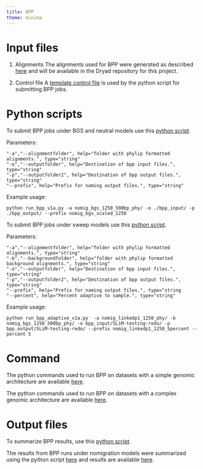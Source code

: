 ```yaml
---
title: BPP
theme: minima
---
```


# Input files

1. Alignments 
    The alignments used for BPP were generated as described [here](https://github.com/meganlsmith/selectionandmigration/blob/main/docs/alignments.md) and will be available in the Dryad repository for this project.

2. Control file
    A [template control file](https://github.com/meganlsmith/selectionandmigration/blob/main/scripts/bpp/A00_variable.bpp.ctl) is used by the python script for submitting BPP jobs.


# Python scripts


To submit BPP jobs under BGS and neutral models use this [python script](https://github.com/meganlsmith/selectionandmigration/blob/main/scripts/python/bpp/run_bpp_v1a.py).

Parameters:
```
"-a","--alignmentfolder", help="folder with phylip formatted alignments.", type="string"
"-o","--outputfolder", help="Destination of bpp input files.", type="string"
"-p","--outputfolder2", help="Destination of bpp output files.", type="string"
"--prefix", help="Prefix for naming output files.", type="string"
```

Example usage:  
```
python run_bpp_v1a.py -a nomig_bgs_1250_500bp_phy/ -o ./bpp_input/ -p ./bpp_output/ --prefix nomig_bgs_scaled_1250
```

To submit BPP jobs under sweep models use this [python script](https://github.com/meganlsmith/selectionandmigration/blob/main/scripts/python/bpp/run_bpp_adaptive_v1a.py).

Parameters:
```
"-a","--alignmentfolder", help="folder with phylip formatted alignments.", type="string"
"-b","--backgroundfolder", help="folder with phylip formatted background alignments.", type="string"
"-o","--outputfolder", help="Destination of bpp input files.", type="string"
"-p","--outputfolder2", help="Destination of bpp output files.", type="string"
"--prefix", help="Prefix for naming output files.", type="string
"--percent", help="Percent adaptive to sample.", type="string"
```

Example usage:  
```
python run_bpp_adaptive_v1a.py  -a nomig_linkedp1_1250_phy/ -b nomig_bgs_1250_500bp_phy/ -o bpp_input/SLiM-testing-redo/ -p bpp_output/SLiM-testing-redo/ --prefix nomig_linkedp1_1250_5percent --percent 5
```

# Command

The python commands used to run BPP on datasets with a simple genomic architecture are available [here](https://github.com/meganlsmith/selectionandmigration/blob/main/scripts/bash/bpp/simple_bpp.sh).

The python commands used to run BPP on datasets with a complex genomic architecture are available [here](https://github.com/meganlsmith/selectionandmigration/blob/main/scripts/bash/bpp/complex_bpp.sh).

# Output files

To summarize BPP results, use this [python script](https://github.com/meganlsmith/selectionandmigration/blob/main/scripts/python/bpp/process_results.py).

The results from BPP runs under nomigration models were summarized using the python script [here](https://github.com/meganlsmith/selectionandmigration/blob/main/scripts/python/bpp/process_results.py) and results are available [here](https://github.com/meganlsmith/selectionandmigration/blob/main/results/BPP/all_results.csv).

